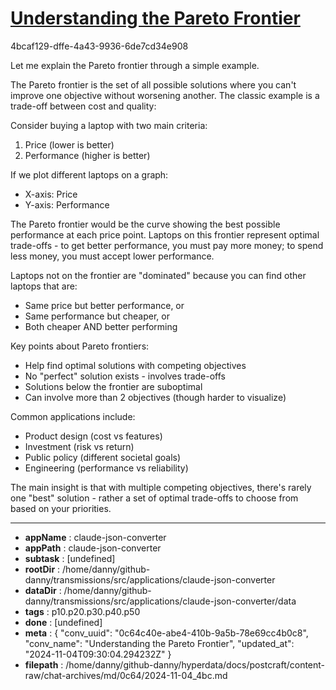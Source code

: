 # [Understanding the Pareto Frontier](https://claude.ai/chat/0c64c40e-abe4-410b-9a5b-78e69cc4b0c8)

4bcaf129-dffe-4a43-9936-6de7cd34e908

 Let me explain the Pareto frontier through a simple example.

The Pareto frontier is the set of all possible solutions where you can't improve one objective without worsening another. The classic example is a trade-off between cost and quality:

Consider buying a laptop with two main criteria:
1. Price (lower is better)
2. Performance (higher is better)

If we plot different laptops on a graph:
- X-axis: Price
- Y-axis: Performance

The Pareto frontier would be the curve showing the best possible performance at each price point. Laptops on this frontier represent optimal trade-offs - to get better performance, you must pay more money; to spend less money, you must accept lower performance.

Laptops not on the frontier are "dominated" because you can find other laptops that are:
- Same price but better performance, or
- Same performance but cheaper, or 
- Both cheaper AND better performing

Key points about Pareto frontiers:
- Help find optimal solutions with competing objectives
- No "perfect" solution exists - involves trade-offs
- Solutions below the frontier are suboptimal
- Can involve more than 2 objectives (though harder to visualize)

Common applications include:
- Product design (cost vs features)
- Investment (risk vs return)
- Public policy (different societal goals)
- Engineering (performance vs reliability)

The main insight is that with multiple competing objectives, there's rarely one "best" solution - rather a set of optimal trade-offs to choose from based on your priorities.

---

* **appName** : claude-json-converter
* **appPath** : claude-json-converter
* **subtask** : [undefined]
* **rootDir** : /home/danny/github-danny/transmissions/src/applications/claude-json-converter
* **dataDir** : /home/danny/github-danny/transmissions/src/applications/claude-json-converter/data
* **tags** : p10.p20.p30.p40.p50
* **done** : [undefined]
* **meta** : {
  "conv_uuid": "0c64c40e-abe4-410b-9a5b-78e69cc4b0c8",
  "conv_name": "Understanding the Pareto Frontier",
  "updated_at": "2024-11-04T09:30:04.294232Z"
}
* **filepath** : /home/danny/github-danny/hyperdata/docs/postcraft/content-raw/chat-archives/md/0c64/2024-11-04_4bc.md
